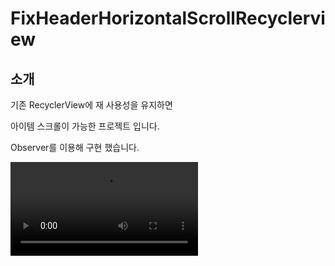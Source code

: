 # FixHeaderHorizontalScrollRecyclerview


## 소개
기존 RecyclerView에 재 사용성을 유지하면 

아이템 스크롤이 가능한 프로젝트 입니다. 

Observer를 이용해 구현 했습니다.


![](sample.mp4)
